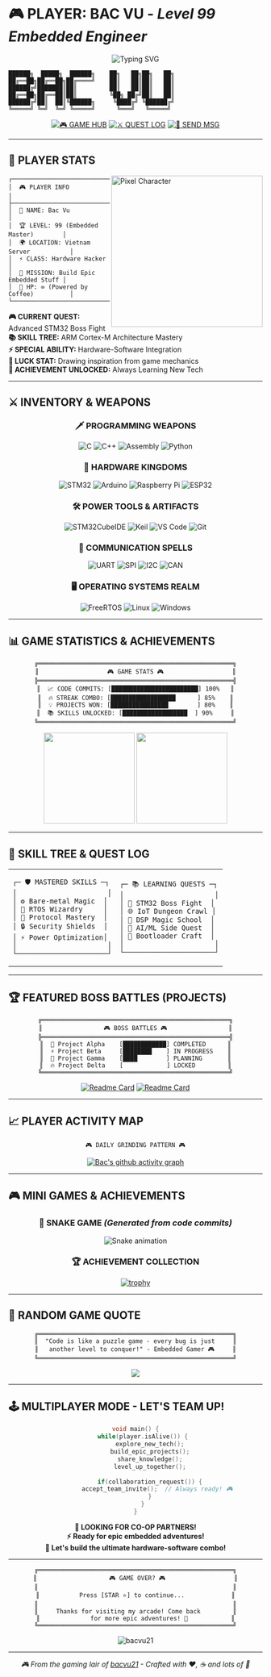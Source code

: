 # 🎮 **PLAYER: BAC VU** - *Level 99 Embedded Engineer*

<p align="center">
  <img src="https://readme-typing-svg.herokuapp.com?font=Press+Start+2P&size=20&duration=3000&pause=1000&color=00FF41&center=true&vCenter=true&width=800&lines=LOADING...;EMBEDDED+SYSTEMS+ENGINEER;STM32+%7C+BARE-METAL+%7C+RTOS;HARDWARE+HACKER+ACTIVATED;BUILDING+THE+FUTURE...;GAME+OVER%3F+PRESS+START!" alt="Typing SVG" />
</p>

```
██████╗  █████╗  ██████╗    ██╗   ██╗██╗   ██╗
██╔══██╗██╔══██╗██╔════╝    ██║   ██║██║   ██║
██████╔╝███████║██║         ██║   ██║██║   ██║
██╔══██╗██╔══██║██║         ╚██╗ ██╔╝██║   ██║
██████╔╝██║  ██║╚██████╗     ╚████╔╝ ╚██████╔╝
╚═════╝ ╚═╝  ╚═╝ ╚═════╝      ╚═══╝   ╚═════╝ 
```

<div align="center">

[![🎮 GAME HUB](https://img.shields.io/badge/🎮_GAME_HUB-LinkedIn-00FF41?style=for-the-badge&logo=linkedin&logoColor=black)](https://www.linkedin.com/in/v%C5%A9-h%E1%BB%AFu-b%E1%BA%AFc-8a5b35215/)
[![⚔️ QUEST LOG](https://img.shields.io/badge/⚔️_QUEST_LOG-GitHub-FF0040?style=for-the-badge&logo=github&logoColor=white)](https://github.com/bacvu21)
[![📧 SEND MSG](https://img.shields.io/badge/📧_SEND_MSG-Email-FFFF00?style=for-the-badge&logo=gmail&logoColor=black)](mailto:your.email@example.com)

</div>

---

## 🎯 **PLAYER STATS**

<img align="right" alt="Pixel Character" width="300" src="https://media.giphy.com/media/f3iwJFOVOwuy7K6FFw/giphy.gif">

```ascii
┌─────────────────────────────────────────┐
│  🎮 PLAYER INFO                         │
├─────────────────────────────────────────┤
│  👤 NAME: Bac Vu                       │
│  🏆 LEVEL: 99 (Embedded Master)        │
│  🌍 LOCATION: Vietnam Server           │
│  ⚡ CLASS: Hardware Hacker             │
│  🎯 MISSION: Build Epic Embedded Stuff │
│  💖 HP: ∞ (Powered by Coffee)          │
└─────────────────────────────────────────┘
```

**🎮 CURRENT QUEST:** Advanced STM32 Boss Fight  
**📚 SKILL TREE:** ARM Cortex-M Architecture Mastery  
**⚡ SPECIAL ABILITY:** Hardware-Software Integration  
**🎲 LUCK STAT:** Drawing inspiration from game mechanics  
**🏅 ACHIEVEMENT UNLOCKED:** Always Learning New Tech  

---

## ⚔️ **INVENTORY & WEAPONS**

<div align="center">

### 🗡️ **PROGRAMMING WEAPONS**
![C](https://img.shields.io/badge/⚔️_C_SWORD-00599C?style=for-the-badge&logo=c&logoColor=white)
![C++](https://img.shields.io/badge/🛡️_C++_SHIELD-00599C?style=for-the-badge&logo=c%2B%2B&logoColor=white)
![Assembly](https://img.shields.io/badge/🗡️_ASM_BLADE-654FF0?style=for-the-badge&logo=assemblyscript&logoColor=white)
![Python](https://img.shields.io/badge/🔮_PYTHON_MAGIC-3776AB?style=for-the-badge&logo=python&logoColor=white)

### 🏰 **HARDWARE KINGDOMS**
![STM32](https://img.shields.io/badge/🏰_STM32_CASTLE-03234B?style=for-the-badge&logo=stmicroelectronics&logoColor=white)
![Arduino](https://img.shields.io/badge/🎯_ARDUINO_GUILD-00979D?style=for-the-badge&logo=arduino&logoColor=white)
![Raspberry Pi](https://img.shields.io/badge/🍓_RPI_KINGDOM-A22846?style=for-the-badge&logo=raspberry-pi&logoColor=white)
![ESP32](https://img.shields.io/badge/📡_ESP32_TOWER-E7352C?style=for-the-badge&logo=espressif&logoColor=white)

### 🛠️ **POWER TOOLS & ARTIFACTS**
![STM32CubeIDE](https://img.shields.io/badge/⚡_CUBE_HAMMER-03234B?style=for-the-badge&logo=stmicroelectronics&logoColor=white)
![Keil](https://img.shields.io/badge/🔧_KEIL_WRENCH-00599C?style=for-the-badge&logo=arm&logoColor=white)
![VS Code](https://img.shields.io/badge/💻_VSCODE_PORTAL-007ACC?style=for-the-badge&logo=visual-studio-code&logoColor=white)
![Git](https://img.shields.io/badge/🌳_GIT_TREE-F05032?style=for-the-badge&logo=git&logoColor=white)

### 📡 **COMMUNICATION SPELLS**
![UART](https://img.shields.io/badge/📞_UART_WHISPER-FF6B6B?style=for-the-badge)
![SPI](https://img.shields.io/badge/⚡_SPI_LIGHTNING-4ECDC4?style=for-the-badge)
![I2C](https://img.shields.io/badge/🔗_I2C_CHAIN-45B7D1?style=for-the-badge)
![CAN](https://img.shields.io/badge/🚀_CAN_ROCKET-96CEB4?style=for-the-badge)

### 🖥️ **OPERATING SYSTEMS REALM**
![FreeRTOS](https://img.shields.io/badge/👑_FREERTOS_CROWN-00AA55?style=for-the-badge)
![Linux](https://img.shields.io/badge/🐧_LINUX_PENGUIN-FCC624?style=for-the-badge&logo=linux&logoColor=black)
![Windows](https://img.shields.io/badge/🪟_WINDOWS_PORTAL-0078D6?style=for-the-badge&logo=windows&logoColor=white)

</div>

---

## 📊 **GAME STATISTICS & ACHIEVEMENTS**

<div align="center">

```ascii
╔══════════════════════════════════════════════════════╗
║                   🎮 GAME STATS 🎮                   ║
╠══════════════════════════════════════════════════════╣
║  📈 CODE COMMITS: [████████████████████████] 100%   ║
║  🔥 STREAK COMBO: [██████████████████      ] 85%    ║
║  💡 PROJECTS WON: [████████████████        ] 80%    ║
║  📚 SKILLS UNLOCKED: [██████████████████  ] 90%     ║
╚══════════════════════════════════════════════════════╝
```

<img height="180em" src="https://github-readme-stats.vercel.app/api?username=bacvu21&show_icons=true&theme=chartreuse-dark&include_all_commits=true&count_private=true&title_color=00FF41&text_color=00FF41&icon_color=FF0040&bg_color=0D1117&border_color=00FF41"/>
<img height="180em" src="https://github-readme-stats.vercel.app/api/top-langs/?username=bacvu21&layout=compact&langs_count=8&theme=chartreuse-dark&title_color=00FF41&text_color=00FF41&bg_color=0D1117&border_color=00FF41"/>

</div>


---

## 🎯 **SKILL TREE & QUEST LOG**

<table align="center">
<tr>
<td width="50%">

```ascii
┌─ 🛡️ MASTERED SKILLS ─┐
│                      │
│ ⚙️ Bare-metal Magic  │
│ 🔄 RTOS Wizardry     │
│ 📡 Protocol Mastery  │
│ 🔒 Security Shields  │
│ ⚡ Power Optimization│
│                      │
└──────────────────────┘
```

</td>
<td width="50%">

```ascii
┌─ 📚 LEARNING QUESTS ─┐
│                      │
│ 🎯 STM32 Boss Fight  │
│ 🌐 IoT Dungeon Crawl │
│ 🔬 DSP Magic School  │
│ 🤖 AI/ML Side Quest  │
│ 🔗 Bootloader Craft  │
│                      │
└──────────────────────┘
```

</td>
</tr>
</table>

---

## 🏆 **FEATURED BOSS BATTLES (PROJECTS)**

<div align="center">

```ascii
╔════════════════════════════════════════════════════╗
║                 🎮 BOSS BATTLES 🎮                 ║
╠════════════════════════════════════════════════════╣
║  🤖 Project Alpha    [████████████] COMPLETED      ║
║  ⚡ Project Beta     [████████    ] IN PROGRESS    ║
║  🚀 Project Gamma    [████        ] PLANNING       ║
║  🔥 Project Delta    [            ] LOCKED         ║
╚════════════════════════════════════════════════════╝
```

[![Readme Card](https://github-readme-stats.vercel.app/api/pin/?username=bacvu21&repo=project1&theme=chartreuse-dark&title_color=00FF41&text_color=00FF41&bg_color=0D1117&border_color=00FF41)](https://github.com/bacvu21/project1)
[![Readme Card](https://github-readme-stats.vercel.app/api/pin/?username=bacvu21&repo=project2&theme=chartreuse-dark&title_color=00FF41&text_color=00FF41&bg_color=0D1117&border_color=00FF41)](https://github.com/bacvu21/project2)

</div>

---

## 📈 **PLAYER ACTIVITY MAP**

<div align="center">

```ascii
🎮 DAILY GRINDING PATTERN 🎮
```
  
[![Bac's github activity graph](https://github-readme-activity-graph.vercel.app/graph?username=bacvu21&theme=green&bg_color=0d1117&color=00ff41&line=ff0040&point=ffff00&area=true&hide_border=true)](https://github.com/bacvu21)

</div>

---

## 🎮 **MINI GAMES & ACHIEVEMENTS**

<div align="center">

### 🐍 **SNAKE GAME** *(Generated from code commits)*
![Snake animation](https://github.com/bacvu21/bacvu21/blob/output/github-contribution-grid-snake.svg)

### 🏆 **ACHIEVEMENT COLLECTION**
[![trophy](https://github-profile-trophy.vercel.app/?username=bacvu21&theme=matrix&column=7&margin-w=10&no-bg=true&no-frame=true)](https://github.com/bacvu21)

</div>

---

## 💬 **RANDOM GAME QUOTE**

<div align="center">

```ascii
╔══════════════════════════════════════════════════════╗
║  "Code is like a puzzle game - every bug is just     ║
║   another level to conquer!" - Embedded Gamer 🎮     ║
╚══════════════════════════════════════════════════════╝
```

![](https://quotes-github-readme.vercel.app/api?type=horizontal&theme=dark&quote=The%20best%20error%20message%20is%20the%20one%20that%20never%20shows%20up&author=Thomas%20Fuchs)

</div>

---

## 🕹️ **MULTIPLAYER MODE - LET'S TEAM UP!**

<div align="center">

```c
void main() {
    while(player.isAlive()) {
        explore_new_tech();
        build_epic_projects();
        share_knowledge();
        level_up_together();
        
        if(collaboration_request()) {
            accept_team_invite();  // Always ready! 🎮
        }
    }
}
```

**🎯 LOOKING FOR CO-OP PARTNERS!**  
**⚡ Ready for epic embedded adventures!**  
**🚀 Let's build the ultimate hardware-software combo!**

---

```ascii
╔══════════════════════════════════════════════════════╗
║                    🎮 GAME OVER? 🎮                   ║
║                                                      ║
║           Press [STAR ⭐] to continue...             ║
║                                                      ║
║     Thanks for visiting my arcade! Come back         ║
║              for more epic adventures! 🚀            ║
╚══════════════════════════════════════════════════════╝
```

<img src="https://komarev.com/ghpvc/?username=bacvu21&label=Players%20Visited&color=brightgreen&style=for-the-badge" alt="bacvu21" />

</div>

---

<div align="center">
  <i>🎮 From the gaming lair of <a href="https://github.com/bacvu21">bacvu21</a> - Crafted with ❤️, ☕ and lots of 🎯</i>
</div>

